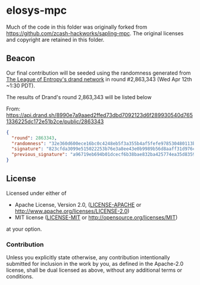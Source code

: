 # elosys-mpc

Much of the code in this folder was originally forked from https://github.com/zcash-hackworks/sapling-mpc. The original licenses and copyright are retained in this folder.

## Beacon

Our final contribution will be seeded using the randomness generated from [The League of Entropy's drand network](https://drand.love/) in round #2,863,343 (Wed Apr 12th ~1:30 PDT).

The results of Drand's round 2,863,343 will be listed below

From: https://api.drand.sh/8990e7a9aaed2ffed73dbd7092123d6f289930540d7651336225dc172e51b2ce/public/2863343
```json
{
  "round": 2863343,
  "randomness": "32e360d600ece16bc0c4248eb5f3a355b4af5fefe978530480113b522c09d36c",
  "signature": "823cfda3099e515022253b76e3a8ee43e0b9989b56d8aaff31d976c0dde6ba2bafc2cbd4c84d6377deef7e8bb21cb53d15af8beb1480b1ec2e541ca4bd08bc1252e7c7922256445a3b32717bb38ec894eee8017ff67218c5dbfa81576e1cf134",
  "previous_signature": "a96719eb694b01dcecf6b38bae832ba425774ea35d8359f544937aad0022ca8b5fdc517fbd013f12df9ffe89c60329b5184eb8b8582b316e946ac640f2b0a3ad0c06911c0c891fb948ce9ea398f4c8b1d20195990ccbb51d75810ca7a7ee1e45"
}
```

## License

Licensed under either of

 * Apache License, Version 2.0, ([LICENSE-APACHE](LICENSE-APACHE) or http://www.apache.org/licenses/LICENSE-2.0)
 * MIT license ([LICENSE-MIT](LICENSE-MIT) or http://opensource.org/licenses/MIT)

at your option.

### Contribution

Unless you explicitly state otherwise, any contribution intentionally
submitted for inclusion in the work by you, as defined in the Apache-2.0
license, shall be dual licensed as above, without any additional terms or
conditions.
